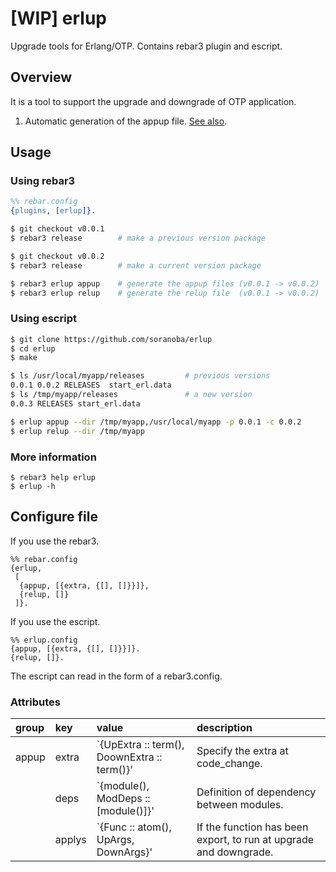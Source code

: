# [WIP] erlup
Upgrade tools for Erlang/OTP. Contains rebar3 plugin and escript.

## Overview
It is a tool to support the upgrade and downgrade of OTP application.

1. Automatic generation of the appup file. [See also](doc/erlup_appup.md).

## Usage

### Using rebar3

```erlang
%% rebar.config
{plugins, [erlup]}.
```

```bash
$ git checkout v0.0.1
$ rebar3 release        # make a previous version package

$ git checkout v0.0.2
$ rebar3 release        # make a current version package

$ rebar3 erlup appup    # generate the appup files (v0.0.1 -> v0.0.2)
$ rebar3 erlup relup    # generate the relup file  (v0.0.1 -> v0.0.2)
```

### Using escript

```bash
$ git clone https://github.com/soranoba/erlup
$ cd erlup
$ make
```

```bash
$ ls /usr/local/myapp/releases         # previous versions
0.0.1 0.0.2 RELEASES  start_erl.data
$ ls /tmp/myapp/releases               # a new version
0.0.3 RELEASES start_erl.data

$ erlup appup --dir /tmp/myapp,/usr/local/myapp -p 0.0.1 -c 0.0.2
$ erlup relup --dir /tmp/myapp
```

### More information

```
$ rebar3 help erlup
$ erlup -h
```

## Configure file

If you use the rebar3.
```
%% rebar.config
{erlup,
 [
  {appup, [{extra, {[], []}}]},
  {relup, []}
 ]}.
```

If you use the escript.
```
%% erlup.config
{appup, [{extra, {[], []}}]}.
{relup, []}.
```
The escript can read in the form of a rebar3.config.

### Attributes

|group| key  | value                                     | description                                                      |
|:----|:-----|:------------------------------------------|:-----------------------------------------------------------------|
|appup|extra |`{UpExtra :: term(), DoownExtra :: term()}'| Specify the extra at code_change.                                |
|     |deps  |`{module(), ModDeps :: [module()]}'        | Definition of dependency between modules.                        |
|     |applys|`{Func :: atom(), UpArgs, DownArgs}'       | If the function has been export, to run at upgrade and downgrade.|
